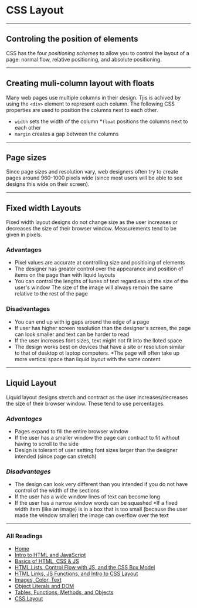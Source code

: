 # CSS Layout

***

## Controling the position of elements

CSS has the four *positioning schemes* to allow you to control the layout of a page: normal flow, relative positioning, and absolute positioning.

***

## Creating muli-column layout with floats

Many web pages use multiple columns in their design. Tjis is achived by using the `<div>` element to represent each column. The following CSS properties are used to position the columns next to each other.

* `width` sets the width of the column
*`float` positions the columns next to each other
* `margin` creates a gap between the columns

***

## Page sizes

Since page sizes and resolution vary, web designers often try to create pages around 960-1000 pixels wide (since most users will be able to see designs this wide on their screen).

***

## Fixed width Layouts

Fixed width layout designs do not change size as the user increases or decreases the size of their browser window. Measurements tend to be given in pixels.

### **Advantages**

* Pixel values are accurate at controlling size and positioing of elements
* The designer has greater control over the appearance and position of items on the page than with liquid layouts
* You can control the lengths of lunes of text regardless of the size of the user's window
The size of the image will always remain the same relative to the rest of the page

### **Disadvantages**

* You can end up with ig gaps around the edge of a page
* If user has higher screen resolution than the designer's screen, the page can look smaller and text can be harder to read
* If the user increases font sizes, text might not fit into the lloted space
* The design works best on devices that have a site or resolution similar to that of desktop ot laptop computers.
*The page will often take up more vertical space than liquid layout with the same content

***

## Liquid Layout

Liquid layout designs stretch and contract as the user increases/decreases the size of their browser window. These tend to use percentages.

### *Advantages*

* Pages expand to fill the entire browser window
* If the user has a smaller window the page can contract to fit without having to scroll to the side
* Design is tolerant of user setting font sizes larger than the designer intended (since page can stretch)

### *Disadvantages*

* The design can look very different than you intended if you do not have control of the width of the sections
* If the user has a wide window lines of text can become long
* If the user has a narrow window words can be squashed
*If a fixed width item (like an image) is in a box that is too small (because the user made the window smaller) the image can overflow over the text

***

### All Readings

* [Home](README.md)
* [Intro to HTML and JavaScript](class-01.md)
* [Basics of HTML, CSS & JS](class-02.md)
* [HTML Lists, Control Flow with JS, and the CSS Box Model](class-03.md)
* [HTML Links, JS Functions, and Intro to CSS Layout](class-04.md)
* [Images, Color, Text](class-05.md)
* [Object Literals and DOM](class-06.md)
* [Tables, Functions, Methods, and Objects](class-07.md)
* [CSS Layout](class-08.md)
